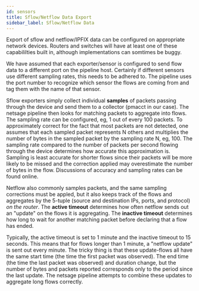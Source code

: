 ```yaml
---
id: sensors
title: Sflow/Netflow Data Export
sidebar_label: Sflow/Netflow Data
---
```


Export of sflow and netflow/IPFIX data can be configured on appropriate network devices. Routers and switches will have at least one of these capabililties built in, although implementations can somtimes be buggy.

We have assumed that each exporter/sensor is configured to send flow data to a different port on the pipeline host. Certainly if different sensors use different sampling rates, this needs to be adhered to. The pipeline uses the port number to recognize which sensor the flows are coming from and tag them with the name of that sensor.

Sflow exporters simply collect individual **samples** of packets passing through the device and send them to a collector (pmacct in our case). The netsage pipeline then looks for matching packets to aggregate into flows. The sampling rate can be configured, eg, 1 out of every 100 packets. To approximately correct for the fact that most packets are not detected, one assumes that each sampled packet represents N others and multiplies the number of bytes in the sampled packet by the sampling rate N, eg, 100. The sampling rate compared to the number of packets per second flowing through the device determines how accurate this approximation is. Sampling is least accurate for shorter flows since their packets will be more likely to be missed and the correction applied may overestimate the number of bytes in the flow. Discussions of accuracy and sampling rates can be found online. 

Netflow also commonly samples packets, and the same sampling corrections must be appled, but it also keeps track of the flows and aggregates by the 5-tuple (source and destination IPs, ports, and protocol) *on the router*. The **active timeout** determines how often netflow sends out an "update" on the flows it is aggregating. The **inactive timeout** determines how long to wait for another matching packet before declaring that a flow has ended.   

Typically, the active timeout is set to 1 minute and the inactive timeout to 15 seconds. This means that for flows longer than 1 minute, a "netflow update" is sent out every minute. The tricky thing is that these update-flows all have the same start time (the time the first packet was observed). The end time (the time the last packet was observed) and duration change, but the number of bytes and packets reported corresponds only to the period since the last update.  The netsage pipeline attempts to combine these updates to aggregate long flows correctly.
